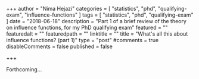 +++
author = "Nima Hejazi"
categories = [ "statistics", "phd", "qualifying-exam", "influence-functions" ]
tags = [ "statistics", "phd", "qualifying-exam" ]
date = "2018-06-18"
description = "Part 1 of a brief review of the theory on influence functions,
  for my PhD qualifying exam"
featured = ""
featuredalt = ""
featuredpath = ""
linktitle = ""
title = "What's all this about influence functions? (part 1)"
type = "post"
#comments = true
disableComments = false
published = false

+++

Forthcoming...


